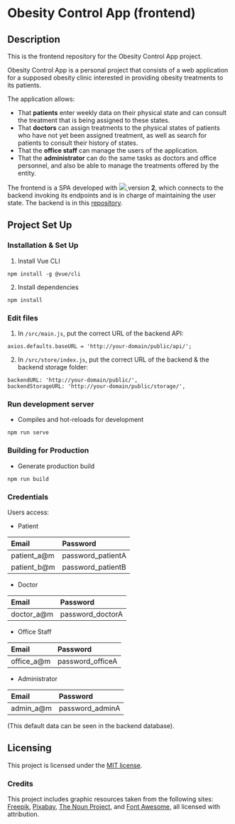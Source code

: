 # Obesity Control App (frontend)

## Description
This is the frontend repository for the Obesity Control App project.

Obesity Control App is a personal project that consists of a web application for a supposed obesity clinic interested in providing obesity treatments to its patients.

The application allows:
- That **patients** enter weekly data on their physical state and can consult the treatment that is being assigned to these states.
- That **doctors** can assign treatments to the physical states of patients who have not yet been assigned treatment, as well as search for patients to consult their history of states.
- That the **office staff** can manage the users of the application.
- That the **administrator** can do the same tasks as doctors and office personnel, and also be able to manage the treatments offered by the entity.

The frontend is a SPA developed with <a href="https://vuejs.org/" target="_blank"> <img src="public/favicon.ico"> </a> version **2**, which connects to the backend invoking its endpoints and is in charge of maintaining the user state.
The backend is in this [repository](https://github.com/noxxic3/o-c-a-backend).

## Project Set Up

### Installation & Set Up

1. Install Vue CLI
```
npm install -g @vue/cli
```

2. Install dependencies
```
npm install
```

### Edit files

1. In `/src/main.js`, put the correct URL of the backend API:
```
axios.defaults.baseURL = 'http://your-domain/public/api/'; 
```

2. In `/src/store/index.js`, put the correct URL of the backend & the backend storage folder:
```
backendURL: 'http://your-domain/public/',
backendStorageURL: 'http://your-domain/public/storage/',
```

### Run development server

* Compiles and hot-reloads for development
```
npm run serve
```

### Building for Production

* Generate production build
```
npm run build
```

### Credentials

Users access:

* Patient

| Email       | Password          |
| :---        | :---              |
| patient_a@m | password_patientA |
| patient_b@m | password_patientB |

* Doctor

| Email       | Password          |
| :---        | :---              |
| doctor_a@m  | password_doctorA  |

* Office Staff 

| Email       | Password          |
| :---        | :---              |
| office_a@m  | password_officeA  |

* Administrator

| Email       |  Password         |
| :---        | :---              |
| admin_a@m   | password_adminA   |

(This default data can be seen in the backend database).

<!---
## Contribution (Forking)
-->

## Licensing
This project is licensed under the <a href="https://opensource.org/licenses/MIT" target="_blank">MIT license</a>.  

### Credits
This project includes graphic resources taken from the following sites: 
<a href="https://www.freepik.com/" target="_blank">Freepik</a>, 
<a href="https://pixabay.com/" target="_blank">Pixabay</a>, 
<a href="https://thenounproject.com/" target="_blank">The Noun Project</a>, and 
<a href="https://fontawesome.com/" target="_blank">Font Awesome</a>, all licensed with attribution.
